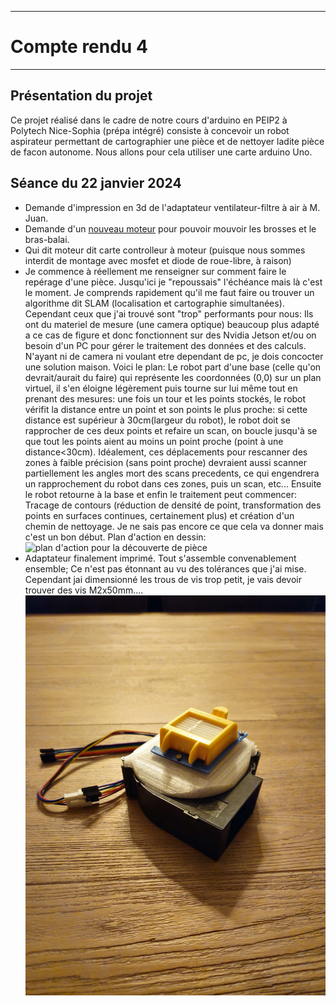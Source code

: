 *******************
# Compte rendu 4
*******************
## Présentation du projet
Ce projet réalisé dans le cadre de notre cours d'arduino en PEIP2 à Polytech Nice-Sophia (prépa intégré) consiste à concevoir un robot aspirateur permettant de cartographier une pièce et de nettoyer ladite pièce de facon autonome. Nous allons pour cela utiliser une carte arduino Uno.

## Séance du 22 janvier 2024
- Demande d'impression en 3d de l'adaptateur ventilateur-filtre à air à M. Juan.
- Demande d'un [nouveau moteur](/images/20240123_214358.jpg) pour pouvoir mouvoir les brosses et le bras-balai.
- Qui dit moteur dit carte controlleur à moteur (puisque nous sommes interdit de montage avec mosfet et diode de roue-libre, à raison)
- Je commence à réellement me renseigner sur comment faire le repérage d'une pièce. Jusqu'ici je "repoussais" l'échéance mais là c'est le moment. Je comprends rapidement qu'il me faut faire ou trouver un algorithme dit SLAM (localisation et cartographie simultanées). Cependant ceux que j'ai trouvé sont "trop" performants pour nous: Ils ont du materiel de mesure (une camera optique) beaucoup plus adapté a ce cas de figure et donc fonctionnent sur des Nvidia Jetson et/ou on besoin d'un PC pour gérer le traitement des données et des calculs. N'ayant ni de camera ni voulant etre dependant de pc, je dois concocter une solution maison. 
Voici le plan: Le robot part d'une base (celle qu'on devrait/aurait du faire) qui représente les coordonnées (0,0) sur un plan virtuel, il s'en éloigne légèrement puis tourne sur lui même tout en prenant des mesures: une fois un tour et les points stockés, le robot vérifit la distance entre un point et son points le plus proche: si cette distance est supérieur à 30cm(largeur du robot), le robot doit se rapprocher de ces deux points et refaire un scan, on boucle jusqu'à se que tout les points aient au moins un point proche (point à une distance<30cm). Idéalement, ces déplacements pour rescanner des zones à faible précision (sans point proche) devraient aussi scanner partiellement les angles mort des scans precedents, ce qui engendrera un rapprochement du robot dans ces zones, puis un scan, etc... Ensuite le robot retourne à la base et enfin le traitement peut commencer: Tracage de contours (réduction de densité de point, transformation des points en surfaces continues, certainement plus) et création d'un chemin de nettoyage. Je ne sais pas encore ce que cela va donner mais c'est un bon début. 
Plan d'action en dessin:
![](/images/20240123_201842.jpg "plan d'action pour la découverte de pièce")
- Adaptateur finalement imprimé. Tout s'assemble convenablement ensemble; Ce n'est pas étonnant au vu des tolérances que j'ai mise. Cependant jai dimensionné les trous de vis trop petit, je vais devoir trouver des vis M2x50mm....
![](/images/20240123_213102.jpg "adaptateur ventilo vers filtre à air")
